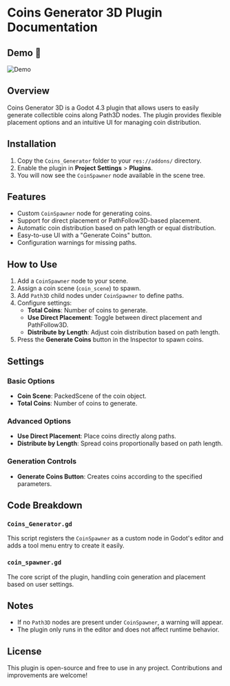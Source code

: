 # Coins Generator 3D Plugin Documentation

## Demo 🎥
![Demo](addons/Coins_Generator/tuto.gif)




## Overview
Coins Generator 3D is a Godot 4.3 plugin that allows users to easily generate collectible coins along Path3D nodes. The plugin provides flexible placement options and an intuitive UI for managing coin distribution.

## Installation
1. Copy the `Coins_Generator` folder to your `res://addons/` directory.
2. Enable the plugin in **Project Settings** > **Plugins**.
3. You will now see the `CoinSpawner` node available in the scene tree.

## Features
- Custom `CoinSpawner` node for generating coins.
- Support for direct placement or PathFollow3D-based placement.
- Automatic coin distribution based on path length or equal distribution.
- Easy-to-use UI with a "Generate Coins" button.
- Configuration warnings for missing paths.

## How to Use
1. Add a `CoinSpawner` node to your scene.
2. Assign a coin scene (`coin_scene`) to spawn.
3. Add `Path3D` child nodes under `CoinSpawner` to define paths.
4. Configure settings:
   - **Total Coins**: Number of coins to generate.
   - **Use Direct Placement**: Toggle between direct placement and PathFollow3D.
   - **Distribute by Length**: Adjust coin distribution based on path length.
5. Press the **Generate Coins** button in the Inspector to spawn coins.

## Settings
### Basic Options
- **Coin Scene**: PackedScene of the coin object.
- **Total Coins**: Number of coins to generate.

### Advanced Options
- **Use Direct Placement**: Place coins directly along paths.
- **Distribute by Length**: Spread coins proportionally based on path length.

### Generation Controls
- **Generate Coins Button**: Creates coins according to the specified parameters.

## Code Breakdown
### `Coins_Generator.gd`
This script registers the `CoinSpawner` as a custom node in Godot's editor and adds a tool menu entry to create it easily.

### `coin_spawner.gd`
The core script of the plugin, handling coin generation and placement based on user settings.

## Notes
- If no `Path3D` nodes are present under `CoinSpawner`, a warning will appear.
- The plugin only runs in the editor and does not affect runtime behavior.

## License
This plugin is open-source and free to use in any project. Contributions and improvements are welcome!



